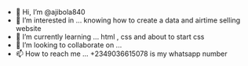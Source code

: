 - 👋 Hi, I’m @ajibola840
- 👀 I’m interested in ... knowing how to create a data and airtime  selling website  
- 🌱 I’m currently learning ... html , css and about to start css
- 💞️ I’m looking to collaborate on ...
- 📫 How to reach me ... +2349036615078 is my whatsapp number

<!---
ajibola840/ajibola840 is a ✨ special ✨ repository because its `README.md` (this file) appears on your GitHub profile.
You can click the Preview link to take a look at your changes.
--->

